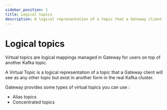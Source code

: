 ```yaml
---
sidebar_position: 1
title: Logical topics
description: A logical representation of a topic that a Gateway client will see
---
```

# Logical topics

Virtual topics are logical mappings managed in Gateway for users on top of another Kafka topic.

A Virtual Topic is a logical representation of a topic that a Gateway client will see as any other topic but exist in another form in the real Kafka cluster.

Gateway provides some types of virtual topics you can use :

-   Alias topics
-   Concentrated topics

